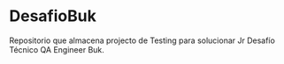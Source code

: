 # DesafioBuk
Repositorio que almacena projecto de Testing para solucionar Jr Desafío Técnico QA Engineer Buk.
